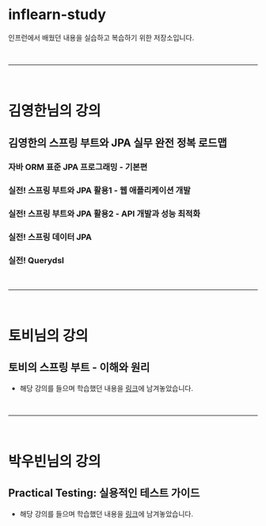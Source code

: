 # inflearn-study
인프런에서 배웠던 내용을 실습하고 복습하기 위한 저장소입니다.

<br>

---

<br>

# 김영한님의 강의

## 김영한의 스프링 부트와 JPA 실무 완전 정복 로드맵

### 자바 ORM 표준 JPA 프로그래밍 - 기본편

### 실전! 스프링 부트와 JPA 활용1 - 웹 애플리케이션 개발

### 실전! 스프링 부트와 JPA 활용2 - API 개발과 성능 최적화

### 실전! 스프링 데이터 JPA

### 실전! Querydsl

<br><hr><br>

# 토비님의 강의

## 토비의 스프링 부트 - 이해와 원리
- 해당 강의를 들으며 학습했던 내용을 [링크]([https://jooneys-portfolio.notion.site/c64df02edb3e4e5c8f2c279ae19b3105](https://jooneys-portfolio.notion.site/c64df02edb3e4e5c8f2c279ae19b3105?pvs=4))에 남겨놓았습니다.

<br><hr><br>

# 박우빈님의 강의

## Practical Testing: 실용적인 테스트 가이드
- 해당 강의를 들으며 학습했던 내용을 [링크](-)에 남겨놓았습니다.
